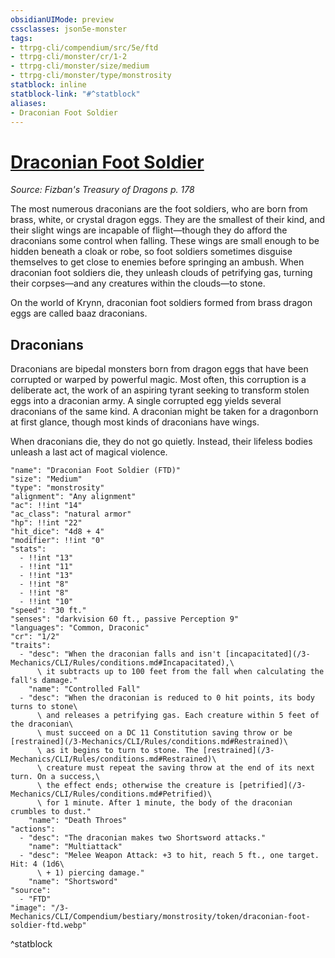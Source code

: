 ```yaml
---
obsidianUIMode: preview
cssclasses: json5e-monster
tags:
- ttrpg-cli/compendium/src/5e/ftd
- ttrpg-cli/monster/cr/1-2
- ttrpg-cli/monster/size/medium
- ttrpg-cli/monster/type/monstrosity
statblock: inline
statblock-link: "#^statblock"
aliases:
- Draconian Foot Soldier
---
```

# [Draconian Foot Soldier](3-Mechanics\CLI\Compendium\bestiary\monstrosity/draconian-foot-soldier-ftd.md)
*Source: Fizban's Treasury of Dragons p. 178*  

The most numerous draconians are the foot soldiers, who are born from brass, white, or crystal dragon eggs. They are the smallest of their kind, and their slight wings are incapable of flight—though they do afford the draconians some control when falling. These wings are small enough to be hidden beneath a cloak or robe, so foot soldiers sometimes disguise themselves to get close to enemies before springing an ambush. When draconian foot soldiers die, they unleash clouds of petrifying gas, turning their corpses—and any creatures within the clouds—to stone.

On the world of Krynn, draconian foot soldiers formed from brass dragon eggs are called baaz draconians.

## Draconians

Draconians are bipedal monsters born from dragon eggs that have been corrupted or warped by powerful magic. Most often, this corruption is a deliberate act, the work of an aspiring tyrant seeking to transform stolen eggs into a draconian army. A single corrupted egg yields several draconians of the same kind. A draconian might be taken for a dragonborn at first glance, though most kinds of draconians have wings.

When draconians die, they do not go quietly. Instead, their lifeless bodies unleash a last act of magical violence.

```statblock
"name": "Draconian Foot Soldier (FTD)"
"size": "Medium"
"type": "monstrosity"
"alignment": "Any alignment"
"ac": !!int "14"
"ac_class": "natural armor"
"hp": !!int "22"
"hit_dice": "4d8 + 4"
"modifier": !!int "0"
"stats":
  - !!int "13"
  - !!int "11"
  - !!int "13"
  - !!int "8"
  - !!int "8"
  - !!int "10"
"speed": "30 ft."
"senses": "darkvision 60 ft., passive Perception 9"
"languages": "Common, Draconic"
"cr": "1/2"
"traits":
  - "desc": "When the draconian falls and isn't [incapacitated](/3-Mechanics/CLI/Rules/conditions.md#Incapacitated),\
      \ it subtracts up to 100 feet from the fall when calculating the fall's damage."
    "name": "Controlled Fall"
  - "desc": "When the draconian is reduced to 0 hit points, its body turns to stone\
      \ and releases a petrifying gas. Each creature within 5 feet of the draconian\
      \ must succeed on a DC 11 Constitution saving throw or be [restrained](/3-Mechanics/CLI/Rules/conditions.md#Restrained)\
      \ as it begins to turn to stone. The [restrained](/3-Mechanics/CLI/Rules/conditions.md#Restrained)\
      \ creature must repeat the saving throw at the end of its next turn. On a success,\
      \ the effect ends; otherwise the creature is [petrified](/3-Mechanics/CLI/Rules/conditions.md#Petrified)\
      \ for 1 minute. After 1 minute, the body of the draconian crumbles to dust."
    "name": "Death Throes"
"actions":
  - "desc": "The draconian makes two Shortsword attacks."
    "name": "Multiattack"
  - "desc": "Melee Weapon Attack: +3 to hit, reach 5 ft., one target. Hit: 4 (1d6\
      \ + 1) piercing damage."
    "name": "Shortsword"
"source":
  - "FTD"
"image": "/3-Mechanics/CLI/Compendium/bestiary/monstrosity/token/draconian-foot-soldier-ftd.webp"
```
^statblock